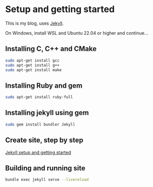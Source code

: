 # Setup and getting started

This is my blog, uses [Jekyll](http://jekyllrb.com/). 

On Windows, install WSL and Ubuntu 22.04 or higher and continue...

## Installing C, C++ and CMake
```bash
sudo apt-get install gcc
sudo apt-get install g++
sudo apt-get install make
```

## Installing Ruby and gem
```bash
sudo apt-get install ruby-full
```

## Installing jekyll using gem
```bash
sudo gem install bundler Jekyll
```

## Create site, step by step
[Jekyll setup and getting started](https://jekyllrb.com/docs/step-by-step/01-setup/)

## Building and running site
```bash
bundle exec jekyll serve --livereload
```

